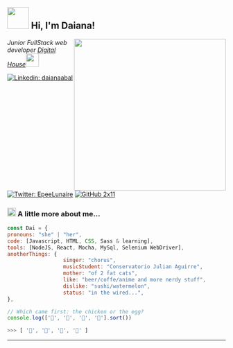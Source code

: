 <h2><img src="https://i.imgur.com/fypwiuS.png"width="50"> Hi, I'm Daiana! </h2>
<img align='right' src="https://i.imgur.com/Y0iHLd0.gif" width="350">
<p><em>Junior FullStack web developer <a href="http://www.digitalhouse.com">Digital House</a><img
            src="https://media.giphy.com/media/WUlplcMpOCEmTGBtBW/giphy.gif" width="30">
    </em></p>

[![Linkedin: daianaabal](https://img.shields.io/badge/-DaianaAbal-blue?style=flat-square&logo=Linkedin&logoColor=white&link=https://www.linkedin.com/in/daianaabal/)](https://www.linkedin.com/in/daianaabal/)
[![Twitter:
EpeeLunaire](https://img.shields.io/twitter/follow/EpeeLunaire?style=social)](https://twitter.com/EpeeLunaire)
[![GitHub 2x11](https://img.shields.io/github/followers/2x11?label=follow&style=social)](https://github.com/2x11)


### <img src="https://i.imgur.com/4iD5Y2b.gif" width="20"> A little more about me...

```javascript
const Dai = {
pronouns: "she" | "her",
code: [Javascript, HTML, CSS, Sass & learning],
tools: [NodeJS, React, Mocha, MySql, Selenium WebDriver],
anotherThings: {
                  singer: "chorus",
                  musicStudent: "Conservatorio Julian Aguirre",
                  mother: "of 2 fat cats",
                  like: "beer/coffe/anime and more nerdy stuff",
                  dislike: "sushi/watermelon",
                  status: "in the wired...",
},

// Which came first: the chicken or the egg?
console.log(['🥚', '🐣', '🐥', '🐔'].sort())

>>> [ '🐔', '🐣', '🐥', '🥚' ]

```


---


